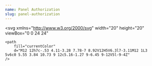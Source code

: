 ```yaml
---
name: Panel Authorization
slug: panel-authorization
---
```


<svg
    xmlns="http://www.w3.org/2000/svg"
    width="20"
    height="20"
    viewBox="0 0 24 24"
>
    <path
        fill="currentColor"
        d="M12 12h7c-.53 4.11-3.28 7.78-7 8.92V12H5V6.3l7-3.11M12 1L3 5v6c0 5.55 3.84 10.73 9 12c5.16-1.27 9-6.45 9-12V5l-9-4Z"
    />
</svg>
